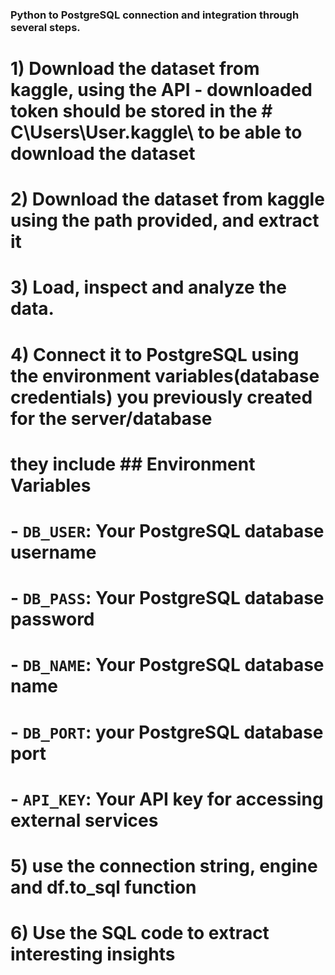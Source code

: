 ### Python to PostgreSQL connection and integration through several steps.

# 1) Download the dataset from kaggle, using the API - downloaded token should be stored in the # C\Users\User\.kaggle\ to be able to download the dataset

# 2) Download the dataset from kaggle using the path provided, and extract it 

# 3) Load, inspect and analyze the data.

# 4) Connect it to PostgreSQL using the environment variables(database credentials) you previously created for the server/database 

# they include ## Environment Variables
# - `DB_USER`: Your PostgreSQL database username
# - `DB_PASS`: Your PostgreSQL database password
# - `DB_NAME`: Your PostgreSQL database name
# - `DB_PORT`: your PostgreSQL database port
# - `API_KEY`: Your API key for accessing external services


# 5) use the connection string, engine and df.to_sql function

# 6) Use the SQL code to extract interesting insights

